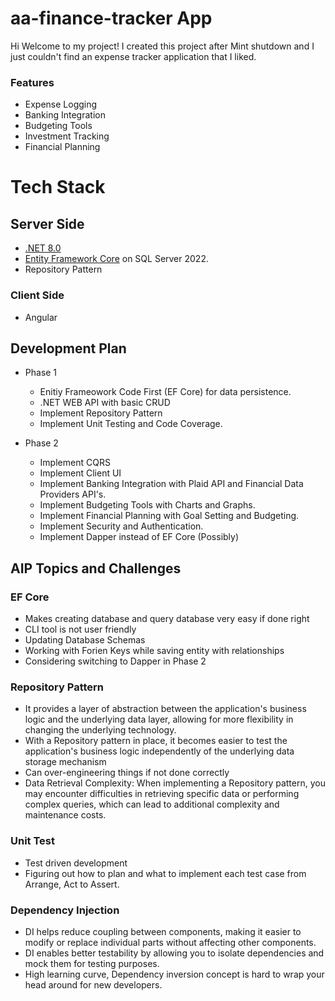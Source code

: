 # aa-finance-tracker App

Hi Welcome to my project! I created this project after Mint shutdown and I just couldn't find an expense tracker application that I liked.

### Features

- Expense Logging
- Banking Integration
- Budgeting Tools
- Investment Tracking
- Financial Planning

# Tech Stack

## Server Side

- [.NET 8.0](https://github.com/dotnet/core)
- [Entity Framework Core](https://github.com/aspnet/EntityFrameworkCore) on SQL Server 2022.
- Repository Pattern

### Client Side

- Angular

## Development Plan

- Phase 1

  - Enitiy Frameowork Code First (EF Core) for data persistence.
  - .NET WEB API with basic CRUD
  - Implement Repository Pattern
  - Implement Unit Testing and Code Coverage.

- Phase 2
  - Implement CQRS
  - Implement Client UI
  - Implement Banking Integration with Plaid API and Financial Data Providers API's.
  - Implement Budgeting Tools with Charts and Graphs.
  - Implement Financial Planning with Goal Setting and Budgeting.
  - Implement Security and Authentication.
  - Implement Dapper instead of EF Core (Possibly)

## AIP Topics and Challenges

### EF Core
  - Makes creating database and query database very easy if done right
  - CLI tool is not user friendly
  - Updating Database Schemas
  - Working with Forien Keys while saving entity with relationships
  - Considering switching to Dapper in Phase 2

### Repository Pattern
- It provides a layer of abstraction between the application's business logic and the underlying data layer, allowing for more flexibility in changing the underlying technology.
- With a Repository pattern in place, it becomes easier to test the application's business logic independently of the underlying data storage mechanism
- Can over-engineering things if not done correctly
- Data Retrieval Complexity: When implementing a Repository pattern, you may encounter difficulties in retrieving specific data or performing complex queries, which can lead to additional complexity and maintenance costs.

### Unit Test
- Test driven development
- Figuring out how to plan and what to implement each test case from Arrange, Act to Assert.

### Dependency Injection
- DI helps reduce coupling between components, making it easier to modify or replace individual parts without affecting other components.
- DI enables better testability by allowing you to isolate dependencies and mock them for testing purposes.
- High learning curve, Dependency inversion concept is hard to wrap your head around for new developers.
